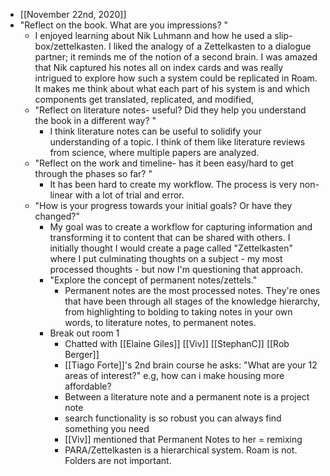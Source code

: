 - [[November 22nd, 2020]]
- "Reflect on the book.  What are you impressions? "
    - I enjoyed learning about Nik Luhmann and how he used a slip-box/zettelkasten. I liked the analogy of a Zettelkasten to a dialogue partner; it reminds me of the notion of a second brain. I was amazed that Nik captured his notes all on index cards and was really intrigued to explore how such a system could be replicated in Roam. It makes me think about what each part of his system is and which components get translated, replicated, and modified,
    - "Reflect on literature notes- useful? Did they help you understand the book in a different way? "
        - I think literature notes can be useful to solidify your understanding of a topic. I think of them like literature reviews from science, where multiple papers are analyzed. 
    - "Reflect on the work and timeline- has it been easy/hard to get through the phases so far? "
        - It has been hard to create my workflow. The process is very non-linear with a lot of trial and error. 
    - "How is your progress towards your initial goals? Or have they changed?"
        - My goal was to create a workflow for capturing information and transforming it to content that can be shared with others. I initially thought I would create a page called "Zettelkasten" where I put culminating thoughts on a subject - my most processed thoughts - but now I'm questioning that approach. 
        - "Explore the concept of permanent notes/zettels."
            - Permanent notes are the most processed notes. They're ones that have been through all stages of the knowledge hierarchy, from highlighting to bolding to taking notes in your own words, to literature notes, to permanent notes. 
        - Break out room 1
            - Chatted with [[Elaine Giles]] [[Viv]] [[StephanC]] [[Rob Berger]]
            - [[Tiago Forte]]'s 2nd brain course he asks: "What are your 12 areas of interest?" e.g, how can i make housing more affordable? 
            - Between a literature note and a permanent note is a project note 
            - search functionality is so robust you can always find something you need
            - [[Viv]] mentioned that Permanent Notes to her = remixing
            - PARA/Zettelkasten is a hierarchical system. Roam is not. Folders are not important. 
